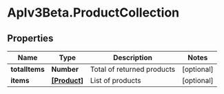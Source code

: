 # ApIv3Beta.ProductCollection

## Properties

Name | Type | Description | Notes
------------ | ------------- | ------------- | -------------
**totalItems** | **Number** | Total of returned products | [optional] 
**items** | [**[Product]**](Product.md) | List of products | [optional] 


